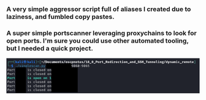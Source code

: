 ### A very simple aggressor script full of aliases I created due to laziness, and fumbled copy pastes.
### A super simple portscanner leveraging proxychains to look for open ports.  I'm sure you could use other automated tooling, but I needed a quick project.
![screenshot of simplescan.py](sample.png)
